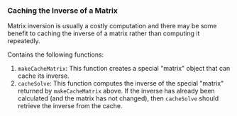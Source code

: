 ### Caching the Inverse of a Matrix

Matrix inversion is usually a costly computation and there may be some
benefit to caching the inverse of a matrix rather than computing it
repeatedly. 

Contains the following functions:

1.  `makeCacheMatrix`: This function creates a special "matrix" object
    that can cache its inverse.
2.  `cacheSolve`: This function computes the inverse of the special
    "matrix" returned by `makeCacheMatrix` above. If the inverse has
    already been calculated (and the matrix has not changed), then
    `cacheSolve` should retrieve the inverse from the cache.
